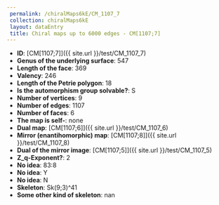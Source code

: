 ```yaml
--- 
 permalink: /chiralMaps6kE/CM_1107_7 
 collection: chiralMaps6kE
 layout: dataEntry
 title: Chiral maps up to 6000 edges - CM[1107;7]
---
```


- **ID**: [CM[1107;7]]({{ site.url }}/test/CM_1107_7)
- **Genus of the underlying surface**: 547
- **Length of the face**: 369
- **Valency**: 246
- **Length of the Petrie polygon**: 18
- **Is the automorphism group solvable?**: S
- **Number of vertices**: 9
- **Number of edges**: 1107
- **Number of faces**: 6
- **The map is self-**: none
- **Dual map**: [CM[1107;6]]({{ site.url }}/test/CM_1107_6)
- **Mirror (enantihomorphic) map**: [CM[1107;8]]({{ site.url }}/test/CM_1107_8)
- **Dual of the mirror image**: [CM[1107;5]]({{ site.url }}/test/CM_1107_5)
- **Z_q-Exponent?**: 2
- **No idea**:  83:8
- **No idea**: Y
- **No idea**: N
- **Skeleton**: Sk(9;3)^41
- **Some other kind of skeleton**: nan
